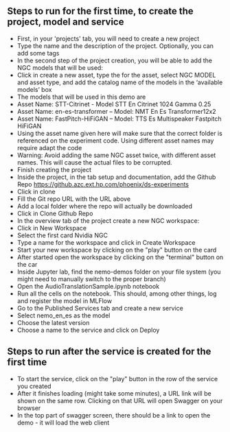 ## Steps to run for the first time, to create the project, model and service
* First, in your 'projects' tab, you will need to create a new project
* Type the name and the description of the project. Optionally, you can add some tags
* In the second step of the project creation, you will be able to add the NGC models that will be used: 
 * Click in create a new asset, type the for the asset, select NGC MODEL and asset type, and add the catalog name of the models in the ‘available models’ box
 * The models that will be used in this demo are
  * Asset Name: STT-Citrinet - Model STT En Citrinet 1024 Gamma 0.25
  * Asset Name: en-es-transformer – Model: NMT En Es Transformer12x2
  * Asset Name: FastPitch-HiFiGAN – Model: TTS Es Multispeaker Fastpitch HiFiGAN
 * Using the asset name given here will make sure that the correct folder is referenced on the experiment code. Using different asset names may require adapt the code
 * Warning: Avoid adding the same NGC asset twice, with different asset names. This will cause the actual files to be corrupted.
* Finish creating the project
* Inside the project, in the tab setup and documentation, add the Github Repo https://github.azc.ext.hp.com/phoenix/ds-experiments
 * Click in clone
 * Fill the Git repo URL with the URL above
 * Add a local folder where the repo will actually be downloaded
 * Click in Clone Github Repo
* In the overview tab of the project create a new NGC workspace: 
 * Click in New Workspace
 * Select the first card Nvidia NGC
 * Type a name for the workspace and click in Create Workspace
* Start your new workspace by clicking on the "play" button on the card
* After started open the workspace by clicking on the "terminal" button on the car
* Inside Jupyter lab, find the nemo-demos folder on your file system (you might need to manually switch to the proper branch)
* Open the AudioTranslationSample.ipynb notebook
* Run all the cells on the notebook. This should, among other things, log and register the model in MLFlow
* Go to the Published Services tab and create a new service 
 * Select nemo_en_es as the model
 * Choose the latest version
 * Choose a name to the service and click on Deploy

## Steps to run after the service is created for the first time 
* To start the service, click on the "play" button in the row of the service you created
* After it finishes loading (might take some minutes), a URL link will be shown on the same row. Clicking on that URL will open Swagger on your browser 
 * In the top part of swagger screen, there should be a link to open the demo - it will load the web client

